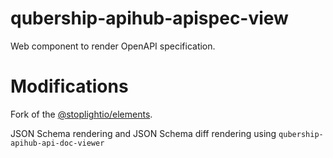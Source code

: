 # qubership-apihub-apispec-view 
Web component to render OpenAPI specification.

# Modifications
Fork of the [@stoplightio/elements](https://github.com/stoplightio/elements).

JSON Schema rendering and JSON Schema diff rendering using `qubership-apihub-api-doc-viewer`